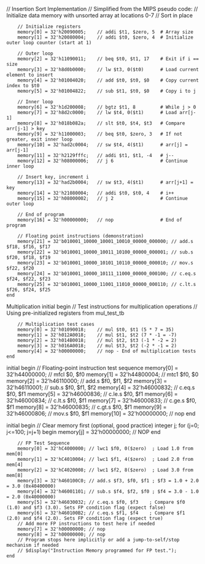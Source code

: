    // Insertion Sort Implementation
        // Simplified from the MIPS pseudo code:
        // Initialize data memory with unsorted array at locations 0-7
        // Sort in place
        
        // Initialize registers
        memory[0] = 32'h20090005;    // addi $t1, $zero, 5  # Array size
        memory[1] = 32'h20080004;    // addi $t0, $zero, 4  # Initialize outer loop counter (start at 1)
        
        // Outer loop
        memory[2] = 32'h11090011;    // beq $t0, $t1, 17    # Exit if i == size
        memory[3] = 32'h8d0b0000;    // lw $t3, 0($t0)      # Load current element to insert
        memory[4] = 32'h01004020;    // add $t0, $t0, $0    # Copy current index to $t0
        memory[5] = 32'h01004822;    // sub $t1, $t0, $0    # Copy i to j
        
        // Inner loop
        memory[6] = 32'h1d200008;    // bgtz $t1, 8         # While j > 0
        memory[7] = 32'h8d2c0000;    // lw $t4, 0($t1)      # Load arr[j-1]
        memory[8] = 32'h018b082a;    // slt $t0, $t4, $t3   # Compare arr[j-1] > key
        memory[9] = 32'h11000003;    // beq $t0, $zero, 3   # If not greater, exit inner loop
        memory[10] = 32'had2c0004;   // sw $t4, 4($t1)      # arr[j] = arr[j-1]
        memory[11] = 32'h2129fffc;   // addi $t1, $t1, -4   # j--
        memory[12] = 32'h08000006;   // j 6                 # Continue inner loop
        
        // Insert key, increment i
        memory[13] = 32'had2b0004;   // sw $t3, 4($t1)      # arr[j+1] = key
        memory[14] = 32'h21080004;   // addi $t0, $t0, 4    # i++
        memory[15] = 32'h08000002;   // j 2                 # Continue outer loop
        
        // End of program
        memory[16] = 32'h00000000;   // nop                 # End of program
        
        // Floating point instructions (demonstration)
        memory[21] = 32'b010001_10000_10001_10010_00000_000000; // add.s $f18, $f16, $f17
        memory[22] = 32'b010001_10000_10011_10100_00000_000001; // sub.s $f20, $f18, $f19
        memory[23] = 32'b010001_10000_10101_10110_00000_000010; // mov.s $f22, $f20
        memory[24] = 32'b010001_10000_10111_11000_00000_000100; // c.eq.s $f24, $f22, $f23
        memory[25] = 32'b010001_10000_11001_11010_00000_000110; // c.lt.s $f26, $f24, $f25
    end


Multiplication
    initial begin
        // Test instructions for multiplication operations
        // Using pre-initialized registers from mul_test_tb
        
        // Multiplication test cases
        memory[0] = 32'h01090018;    // mul $t0, $t1 (5 * 7 = 35)
        memory[1] = 32'h012A0018;    // mul $t1, $t2 (7 * -1 = -7)
        memory[2] = 32'h014B0018;    // mul $t2, $t3 (-1 * -2 = 2)
        memory[3] = 32'h016A0018;    // mul $t3, $t2 (-2 * -1 = 2)
        memory[4] = 32'h00000000;    // nop - End of multiplication tests
    end

  initial begin
        // Floating-point instruction test sequence
        memory[0] = 32'h44000000; // mfcl $0, $f0
        memory[1] = 32'h44800004; // mtc1 $f0, $0
        memory[2] = 32'h46110000; // add.s $f0, $f1, $f2
        memory[3] = 32'h46110001; // sub.s $f0, $f1, $f2
        memory[4] = 32'h46000832; // c.eq.s $f0, $f1
        memory[5] = 32'h46000836; // c.le.s $f0, $f1
        memory[6] = 32'h46000834; // c.lt.s $f0, $f1
        memory[7] = 32'h46000833; // c.ge.s $f0, $f1
        memory[8] = 32'h46000835; // c.gt.s $f0, $f1
        memory[9] = 32'h46000806; // mov.s $f0, $f1
        memory[10] = 32'h00000000; // nop
    end

   initial begin
        // Clear memory first (optional, good practice)
        integer j;
        for (j=0; j<=100; j=j+1) begin
            memory[j] = 32'h00000000; // NOP
        end

        // FP Test Sequence
        memory[0] = 32'hC4000000; // lwc1 $f0, 0($zero)  ; Load 1.0 from mem[0]
        memory[1] = 32'hC4010004; // lwc1 $f1, 4($zero)  ; Load 2.0 from mem[4]
        memory[2] = 32'hC4020008; // lwc1 $f2, 8($zero)  ; Load 3.0 from mem[8]
        memory[3] = 32'h460100C0; // add.s $f3, $f0, $f1 ; $f3 = 1.0 + 2.0 = 3.0 (0x40400000)
        memory[4] = 32'h46001101; // sub.s $f4, $f2, $f0 ; $f4 = 3.0 - 1.0 = 2.0 (0x40000000)
        memory[5] = 32'h46030032; // c.eq.s $f0, $f3    ; Compare $f0 (1.0) and $f3 (3.0). Sets FP condition flag (expect false)
        memory[6] = 32'h460100B2; // c.eq.s $f1, $f4    ; Compare $f1 (2.0) and $f4 (2.0). Sets FP condition flag (expect true)
        // Add more FP instructions to test here if needed
        memory[7] = 32'h00000000; // nop
        memory[8] = 32'h00000000; // nop
        // Program stops here implicitly or add a jump-to-self/stop mechanism if needed
        // $display("Instruction Memory programmed for FP test.");
    end